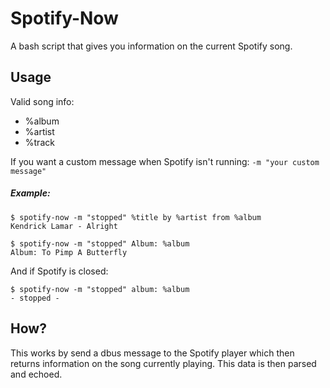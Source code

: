 # Spotify-Now
A bash script that gives you information on the current Spotify song.

## Usage
Valid song info:

* %album
* %artist
* %track

If you want a custom message when Spotify isn't running:
`-m "your custom message"`

##### Example:

```
$ spotify-now -m "stopped" %title by %artist from %album
Kendrick Lamar - Alright
```

```
$ spotify-now -m "stopped" Album: %album
Album: To Pimp A Butterfly
```

And if Spotify is closed:

```
$ spotify-now -m "stopped" album: %album
- stopped -
```

## How?
This works by send a dbus message to the Spotify player which then returns information on the song currently playing. This data is then parsed and echoed.
